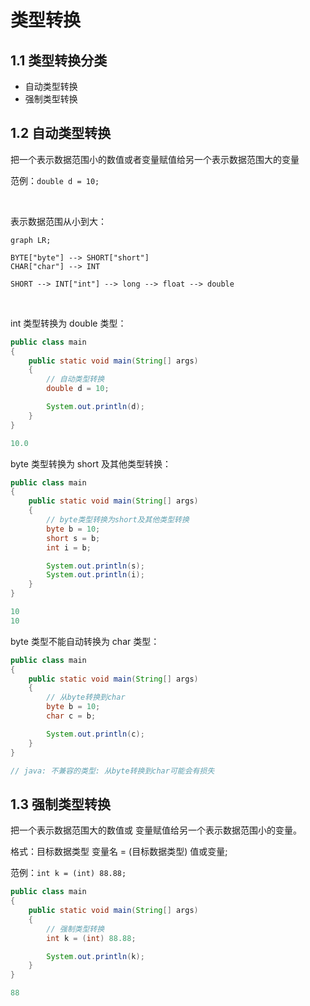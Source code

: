# 类型转换

## 1.1 类型转换分类

- 自动类型转换
- 强制类型转换

## 1.2 自动类型转换

把一个表示数据范围小的数值或者变量赋值给另一个表示数据范围大的变量

范例：`double d = 10;`

<br>

表示数据范围从小到大：

```mermaid
graph LR;

BYTE["byte"] --> SHORT["short"]
CHAR["char"] --> INT

SHORT --> INT["int"] --> long --> float --> double

```

<br>

int 类型转换为 double 类型：

```java
public class main
{
    public static void main(String[] args)
    {
        // 自动类型转换
        double d = 10;

        System.out.println(d);
    }
}
```

```java
10.0
```

byte 类型转换为 short 及其他类型转换：

```java
public class main
{
    public static void main(String[] args)
    {
        // byte类型转换为short及其他类型转换
        byte b = 10;
        short s = b;
        int i = b;

        System.out.println(s);
        System.out.println(i);
    }
}
```

```java
10
10
```

byte 类型不能自动转换为 char 类型：

```java
public class main
{
    public static void main(String[] args)
    {
        // 从byte转换到char
        byte b = 10;
        char c = b;

        System.out.println(c);
    }
}
```

```java
// java: 不兼容的类型: 从byte转换到char可能会有损失
```

## 1.3 强制类型转换

把一个表示数据范围大的数值或 变量赋值给另一个表示数据范围小的变量。

格式：目标数据类型 变量名 = (目标数据类型) 值或变量;

范例：`int k = (int) 88.88;`

```java
public class main
{
    public static void main(String[] args)
    {
        // 强制类型转换
        int k = (int) 88.88;

        System.out.println(k);
    }
}
```

```java
88
```

